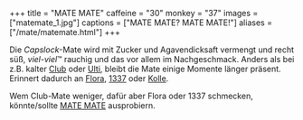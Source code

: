 +++
title = "MATE MATE"
caffeine = "30"
monkey = "37"
images = ["matemate_1.jpg"]
captions = ["MATE MATE? MATE MATE!"]
aliases = ["/mate/matemate.html"]
+++

Die *Capslock*-Mate wird mit Zucker und Agavendicksaft vermengt und recht süß, *viel-viel*™ rauchig und das vor allem im Nachgeschmack. Anders als bei z.B. kalter [Club](/mate/club.html) oder [Ulti](/mate/ulti.html), bleibt die Mate einige Momente länger präsent. Erinnert dadurch an [Flora](/mate/flora.html), [1337](/mate/leet.html) oder [Kolle](/mate/kolle.html).

Wem Club-Mate weniger, dafür aber Flora oder 1337 schmecken, könnte/sollte [MATE MATE](https://mate-mate.de/) ausprobiern.
